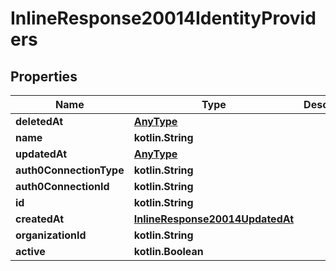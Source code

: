 
# InlineResponse20014IdentityProviders

## Properties
Name | Type | Description | Notes
------------ | ------------- | ------------- | -------------
**deletedAt** | [**AnyType**](.md) |  | 
**name** | **kotlin.String** |  | 
**updatedAt** | [**AnyType**](.md) |  | 
**auth0ConnectionType** | **kotlin.String** |  | 
**auth0ConnectionId** | **kotlin.String** |  | 
**id** | **kotlin.String** |  | 
**createdAt** | [**InlineResponse20014UpdatedAt**](InlineResponse20014UpdatedAt.md) |  | 
**organizationId** | **kotlin.String** |  | 
**active** | **kotlin.Boolean** |  | 



